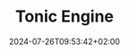 ---
date: '2024-07-26T09:53:42+02:00' # date in which the content is created - defaults to "today"
title: 'Tonic Engine'
draft: false # set to "true" if you want to hide the content 
summary: "Custom Game engine"
---